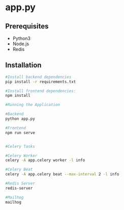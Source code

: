# app.py

## Prerequisites

- Python3
- Node.js
- Redis

## Installation

```sh
#Install backend dependencies
pip install -r requirements.txt

#Install frontend dependencies:
npm install

#Running the Application

#Backend
python app.py

#Frontend
npm run serve


#Celery Tasks

#Celery Worker
celery -A app.celery worker -l info

#Celery Beat
celery -A app.celery beat --max-interval 2 -l info

#Redis Server
redis-server

#Mailhog
mailhog
```




